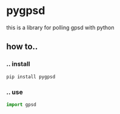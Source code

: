 # pygpsd

this is a library for polling gpsd with python

## how to..

### .. install

`pip install pygpsd`

### .. use

```python
import gpsd

```
